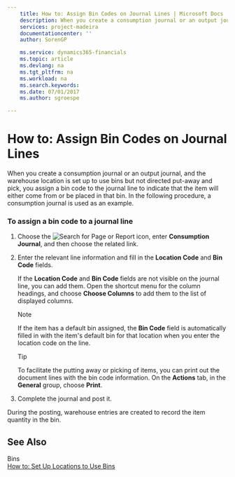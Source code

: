 ```yaml
---
    title: How to: Assign Bin Codes on Journal Lines | Microsoft Docs
    description: When you create a consumption journal or an output journal, and the warehouse location is set up to use bins but not directed put-away and pick, you assign a bin code to the journal line to indicate that the item will either come from or be placed in that bin. In the following procedure, a consumption journal is used as an example.
    services: project-madeira
    documentationcenter: ''
    author: SorenGP

    ms.service: dynamics365-financials
    ms.topic: article
    ms.devlang: na
    ms.tgt_pltfrm: na
    ms.workload: na
    ms.search.keywords:
    ms.date: 07/01/2017
    ms.author: sgroespe

---
```

# How to: Assign Bin Codes on Journal Lines
When you create a consumption journal or an output journal, and the warehouse location is set up to use bins but not directed put-away and pick, you assign a bin code to the journal line to indicate that the item will either come from or be placed in that bin. In the following procedure, a consumption journal is used as an example.  
  
### To assign a bin code to a journal line  
  
1.  Choose the ![Search for Page or Report](media/ui-search/search_small.png "Search for Page or Report icon") icon, enter **Consumption Journal**, and then choose the related link.  
  
2.  Enter the relevant line information and fill in the **Location Code** and **Bin Code** fields.  
  
     If the **Location Code** and **Bin Code** fields are not visible on the journal line, you can add them. Open the shortcut menu for the column headings, and choose **Choose Columns** to add them to the list of displayed columns.  
  
    > [!NOTE]  
    >  If the item has a default bin assigned, the **Bin Code** field is automatically filled in with the item's default bin for that location when you enter the location code on the line.  
  
    > [!TIP]  
    >  To facilitate the putting away or picking of items, you can print out the document lines with the bin code information. On the **Actions** tab, in the **General** group, choose **Print**.  
  
3.  Complete the journal and post it.  
  
 During the posting, warehouse entries are created to record the item quantity in the bin.  
  
## See Also  
 Bins   
 [How to: Set Up Locations to Use Bins](../how-to-set-up-locations-to-use-bins.md)
